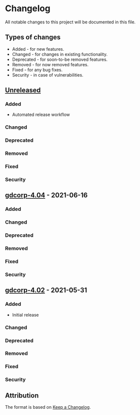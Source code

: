 # Changelog

All notable changes to this project will be documented in this file.

## Types of changes

* Added - for new features.
* Changed - for changes in existing functionality.
* Deprecated - for soon-to-be removed features.
* Removed - for now removed features.
* Fixed - for any bug fixes.
* Security - in case of vulnerabilities.

## [Unreleased]

### Added

* Automated release workflow

### Changed

### Deprecated

### Removed

### Fixed

### Security

## [gdcorp-4.04] - 2021-06-16

### Added

### Changed

### Deprecated

### Removed

### Fixed

### Security

## [gdcorp-4.02] - 2021-05-31

### Added

* Initial release

### Changed

### Deprecated

### Removed

### Fixed

### Security

## Attribution

The format is based on [Keep a Changelog](https://keepachangelog.com/en/1.0.0/).

[Unreleased]: https://github.com/gdcorp-action-public-forks/super-linter/compare/.gdcorp-4.04...HEAD
[gdcorp-4.04]: https://github.com/gdcorp-action-public-forks/super-linter/compare/gdcorp-4.02...gdcorp-4.04
[gdcorp-4.02]: https://github.com/gdcorp-action-public-forks/super-linter/releases/tag/gdcorp-4.02
